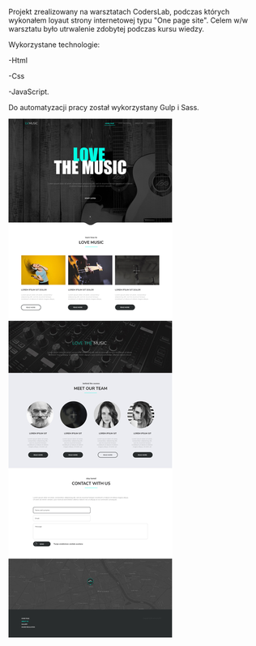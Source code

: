 Projekt zrealizowany na warsztatach CodersLab, podczas których wykonałem
loyaut strony internetowej typu "One page site". Celem w/w warsztatu było utrwalenie 
zdobytej podczas kursu wiedzy.



Wykorzystane technologie: 

-Html 

-Css 

-JavaScript. 

Do automatyzacji pracy został wykorzystany Gulp i Sass.

![Screenshot](zdjecie5.jpg)
